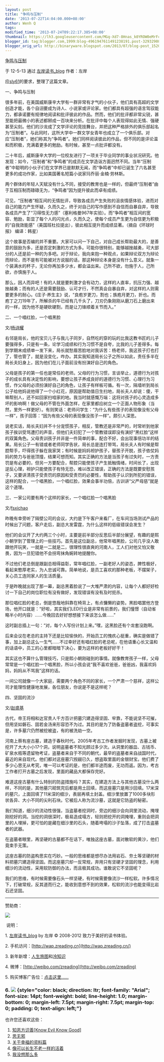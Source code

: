 ```yaml
---
layout: post
title: "争鸣与压制"
date: '2013-07-22T14:04:00.000+08:00'
author: Wenh Q
tags:
modified_time: '2013-07-24T09:22:17.385+08:00'
thumbnail: https://lh3.googleusercontent.com/MGq-Xd7-8Hnas_k0YROW0eMrFcUFZ1ovC2UPvm8sKrjkTFBgmGfZD4BvSWCMKNJPwx5Zw9-l_BRrM_mz1FgGQq9MQrgoabrHfBnae9rfc5xz6eFIIko=s72-c
blogger_id: tag:blogger.com,1999:blog-4961947611491238191.post-3293290827939138237
blogger_orig_url: http://binaryware.blogspot.com/2013/07/blog-post_1520.html
---
```




[争鸣与压制](http://www.zreading.cn/archives/2936.html)

于 12-5-13 通过 [左岸读书_blog](http://www.zreading.cn/) 作者：左岸

应[sly61](http://pinglun.la/sly61/)的要求，整理了这篇文章。



一、争鸣与压制

很多年前，在美国威斯康辛大学有一群非常有才气的小伙子，他们具有高超的文学创造才能，各个自诩要成为诗人、小说家或评论家。他们都具有超强的语言驾驭能力，都承诺要有规律地阅读和批评彼此的作品。然而，他们的批评都非常尖锐，甚至能把最微小的表述都掰成一百块来分析。在批评中每个人表现得如此无情、强硬甚至尖刻。他们的沙龙成了文学评论的竞技舞台，并把这种严格排外的俱乐部起名为“压制者”。与此同时，这所大学中一群文学女青年也成立了一个俱乐部。对应“压制者”，她们称其为“争鸣者”。她们同样阅读彼此的作品，但不同的是评论温和而积极，充满着更多的勉励。有时候，甚至一点批评都没有。

二十年后，威斯康辛大学的一位校友进行了一项关于毕业同学的事业状况研究。他发现：如今，“压制者”和“争鸣者”的成员在文学造诣方面迥然不同。当年“压制者”中聪明的小伙子们在文学界已是默默无闻，而“争鸣者”中却已诞生了六名甚至更多的成功作家，比如美国著名短篇小说家玛乔丽·金楠·劳林斯。

两个群体的年轻人天赋没有什么不同，接受的教育也是一样的，但最终“压制者”由于互相压制而碌碌无为，“争鸣者”因为提升彼此而卓有成绩。

可见，“压制者”相互间的无情批评，导致各成员产生失败的沮丧情感体验，进而对自己的能力产生怀疑，久而久之，终于对自己的写作感到不自信而自暴自弃，导致各成员产生了“习得性无力感”（塞利格曼967年实验）。而“争鸣者”相互间的宽容、勉励，彰显了每个人的闪光点，久而久之，使每个成员产生更为自信更为积极的“自我效能感”（美国班杜拉提出），彼此相互提升而成绩显著。（摘自《环球时报》
编译：韩星）

这个故事是否编的并不重要。大家可以问一下自己，对自己成长帮助最大的，是善意的鼓励为多，还是否定刺激的方式为多。可能你很特别，能够越挫越勇，可大部分的人还是前一种的为多吧。对于辩论，我向来抱一种观点，如果辩论双方为辩论而辩论，而不是有可能被对方说服的话，那这种辩论本身是没有什么意义。就象一个装满水的杯子，无论你再加多少水，都会溢出来。己所不欲，勿施于人，己所欲，亦慎施于人。

那么，因人而异吧！有的人就是要刺激才会有动力，这样的人直率，抗压力强、越挫越勇；而有的人还是需要鼓励、认可才行，不然真会自暴自弃，对这样的人则需要更多的耐心。《庄子·养生主》说，“良庖岁更刀，割也；族庖月更刀，折也。而庖丁之刀19年了，所解杀的牛已经有几千头了，刀刃仍象刚刚从磨刀石上磨出来的一样，因为他不是硬砍硬割，而是让刀锋顺着关节而入。”



二、一个唱红脸，一个唱黑脸

文/[杨诗耀](http://www.cnki.com.cn/Article/CJFDTotal-JJBL199909006.htm)

右邻是局长，他的宝贝儿子与我儿子同岁，自然吃的穿的玩的比我这教书匠的儿子要强得多，只是有一条，论学习成绩和行为习惯不是自夸，比我的儿子差得多。每到学期末成绩单一发下来，局长就愁眉苦脸地对我诉苦：杨老师，我这孩子打也打了，管也管了，就是没变化，咋办。其实我知道局长公子之所以如此，责任多半在局长夫妇身上，因为他们在儿子面前没有扮演好自己的角色。

父母是孩子的第一任也是常任的老师。父母的行为习惯，言谈举止，道德行为对孩子的成长具有决定性的影响，要想让孩子养成良好的道德行为习惯、心理行为习惯，作父母的必须扮演好自己的角色，让孩子有样板可循。有一次，隔墙听到局长公子给他妈说他得了一个小红花，原因是帮助值日生扫地，局长夫人却说：傻，干嘛帮别人，还不如回家扫咱家的地。我当时就感慨万端：这将对孩子的心灵造成多坏的影响啊！做父母的不管在外面怎样，在家里都应树立一个正面人物形象（当然，里外一样更好）。有则笑话：老师问学生：“为什么有些孩子的表现像没有父母一样”，孩子回答：“因为有些父母的表现像没孩子一样”。颇引人深思。

说老实话，局长夫妇并不十分宠惯孩子，相反，管教还是非常严的，时常听到他家孩子挨训受骂遭打的声音，但他们夫妇犯了一个管教错误即没有演好“黑红脸”这样的双簧角色。父母责训孩子并非是一件简单的事，配合不好，会出现事倍功半的结果。局长公子一有错或者老师同学告状，局长总是连打带骂，局长夫人有时候是帮腔帮手，吓得孩子躲在我家哭；有时候是妈妈袒护孩子，替孩子开脱，孩子依仗妈妈的势力与爸爸顶撞，结果可想而知。其实正确的方法是当孩子有过失时，一方责罚是有必要的，但另一方要配合，帮腔只能使孩子产生抵触情绪，时间长了，出现逆反心理，袒护只能使孩子有恃无恐，难以改正错误，正确的方法是既要安慰孩子，又要讲清孩子受责罚的原因和受责罚的必要性，帮助孩子认识到所犯的错误，这样的配合，一个唱黑脸，一个唱红脸，效果会事半功倍，古训讲“父严母慈”就是这个道理。



三、一家公司要有两个这样的家长，一个唱红脸一个唱黑脸

文/[fsxichao](http://bbs.hc360.com/thread-2010343-1-1.html)

昨晚有幸旁听了隔壁公司的会议，大约是下午客户来看厂，在车间当场测试产品的时候出了问题，客户走后，副总大发雷霆，为什么这样的低级错误会发生？

他们的会议开了大约两三个小时，主要是前半部分反思后半部分展望，有趣的是熙小朝学到了管理上的一些技巧。首先是这位副总，他常年唱黑脸，公司几乎没人敢跟他开玩笑，一就是一二就是二，很理性很直爽的河南人，工人们对他又怕又敬畏，因为一旦犯错他不会拐弯抹角婉转地提醒你。

不过他们老总倒是跟副总相得益彰，常年唱红脸，一副老好人的姿态，脾性极好，看起来憨厚老实，为人忠诚可靠。简单地说，是员工喜欢的那种老板，不摆架子，关心员工连同家人的生活质量。

于是昨晚就出现了那一幕，副总黑着脸说了一大堆严肃的内容，让每个人都好好检讨一下自己的岗位职位有没有做好，发现错误有没有及时扼杀。

那位唱红脸的老总，倒是悠哉地斜靠在椅背上，有点慵懒的姿势。黑脸唱罢他方登场，他开口就是：“好啦，其实我们LED行业是非常有前景的，我们憧憬（自动省略半小时内容）……今晚回去好好想想接下来该怎么做……”

这时副总插上一句：“对，每个人写份计划上来。”嘿，这黑脸还有个龙套没跑啊。

后来会议在老总的主持下还是比较愉快的，开始员工的愧疚心挺重，确实是做错了事，加上副总这么一生气……不过幸好还有唱红脸的老总呢，在他语重心长又温和的话语中，员工的心里都暗暗下决心，要为这样的老板好好干！

其实这也不算什么管理技巧，只是熙小朝刚碰到的事情。就像教育孩子一样，父母常常是一个唱红脸一个唱黑脸，所以小孩会说“我不喜欢爸爸，爸爸凶，我喜欢妈妈，妈妈从不骂我”这样的话。

一间公司就像一个大家庭，需要两个角色不同的家长，一个严肃一个慈祥，这样公司才能理性健康地发展，各位朋友，你说是不是这样呢？



四、坚固的流沙

文/[赵盛基](http://www.ycwb.com/ePaper/ycwb/html/2009-05/13/content_496493.htm)

古代，帝王将相和达官贵人千方百计把墓穴建造得坚固、牢靠，不能说坚不可摧，但用坚如磐石、固若金汤来形容恐不为过。其目的是为了防备盗墓者盗挖，可事实是，许多墓穴仍然被挖被盗，有的被洗劫一空。

河南上蔡有座古墓，建造于春秋时代。2005年考古工作者发掘时发现，古墓上被挖开了大大小小17个洞，说明盗墓者不知光顾过多少次。从洞里的器皿、古钱币、矿泉水瓶等遗留物考证，盗墓者来自于不同的朝代，最早的盗墓者来自战国时代，最近的来自现代。他们都对这座墓穴觊觎已久，想盗取里面的金银财宝。他们费了多少心思无从考究，唯一可以考证的是，他们都半途而废，无功而返。因为，考古工作者打开古墓之后发现，里面的藏品大都保存完好。

难道这座古墓有什么特别的防盗措施吗？其实，在建造方法上与其他古墓没什么两样，不同的是，其他墓穴砌筑完后都是用土回填，而这座墓穴是用沙回填。17米深的墓穴，上面回填了11米深的细沙，表层再填土封盖。细沙里放置了1000多块形状各异、大小不同的尖利石块。它被后人称为流沙墓，这就是它防盗的秘密。

我们知道，细沙的流动性很强，当盗墓者挖洞时，旁边的细沙会向洞里流动，掩埋刚挖好的洞。当挖的洞很深时，极易造成塌方，轻则把挖开的洞掩埋，重则会把洞里的人埋掉，更可怕的是藏在细沙里的石头，随着垮塌的沙子坠落，成了打击盗墓者的武器。

在盗墓者眼里，再坚硬的古墓都不在话下，唯独这座古墓，面对散软的黄沙，他们竟束手无策。

这座古墓的防盗构思实在巧妙。一般的思维都是想尽办法用岩石、夯土等坚硬的材料把墓穴建造得坚固。而这座墓穴却一反常规，弃用只有坚硬才坚固的理念，利用细沙的流动性，采用软防御的办法，而且极其成功。谁敢说它不坚固呢？

我们的思维，有时候需要像石头一样坚硬，有时候需要像流沙一样松软。许多情况下，打破常规，反其道而行之，能收到意想不到的效果，松软的流沙也能变得比岩石还坚固。

* * * * *

赞助商：

![](https://lh3.googleusercontent.com/MGq-Xd7-8Hnas_k0YROW0eMrFcUFZ1ovC2UPvm8sKrjkTFBgmGfZD4BvSWCMKNJPwx5Zw9-l_BRrM_mz1FgGQq9MQrgoabrHfBnae9rfc5xz6eFIIko)

 说明：

​1. [左岸读书_blog](http://zreading.cn/) by 左岸 © 2008-2012
致力于美好的读书体验。

​2. 手机访问：[http://wap.zreading.cn](http://wap.zreading.cn/)

​3.
新年新增：[人生旅图](http://www.zreading.net/)和[冷知识](http://www.zreading.net/lenzhishi)

​4. 微博：[http://weibo.com/zreading](http://weibo.com/zreading)

​5. 购买博客广告位：[点击这里……](http://www.zreading.cn/about#ad)

### 6. ![](https://lh3.googleusercontent.com/qy25woFQigLxzw_lVcXF6cwYctRT9l0hYcq2EZU0qsEjbe-tJZmbEQUCMHrhWoJdW19vcOQPHVWsjuDAEVA1i1HWld_jboy9T9yHENCtvHpBGKmNAqE) {style="color: black; direction: ltr; font-family: "Arial"; font-size: 14pt; font-weight: bold; line-height: 1.0; margin-bottom: 0; margin-left: 7.5pt; margin-right: 7.5pt; margin-top: 0; padding: 0; text-align: left;"}

也许您还喜欢这些：

1.  [知恶方识善[Know Evil Know
    Good]](http://www.zreading.cn/archives/2889.html)
2.  [思无邪](http://www.zreading.cn/archives/2880.html)
3.  [关于幸福的资料篇](http://www.zreading.cn/archives/2871.html)
4.  [像可以长生不老一样的活着](http://www.zreading.cn/archives/2807.html)
5.  [我没想那么多](http://www.zreading.cn/archives/2530.html)
